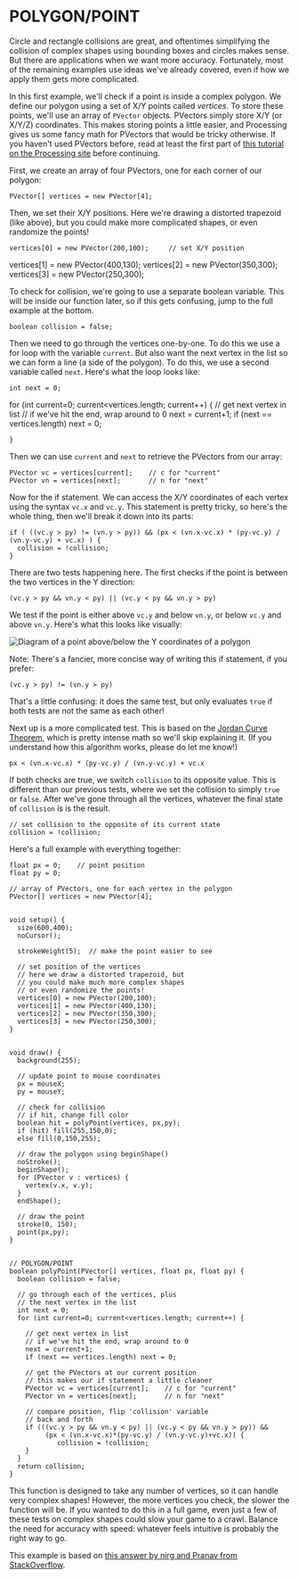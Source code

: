 # POLYGON/POINT

Circle and rectangle collisions are great, and oftentimes simplifying the collision of complex shapes using bounding boxes and circles makes sense. But there are applications when we want more accuracy. Fortunately, most of the remaining examples use ideas we've already covered, even if how we apply them gets more complicated.

In this first example, we'll check if a point is inside a complex polygon. We define our polygon using a set of X/Y points called _vertices_. To store these points, we'll use an array of `PVector` objects. PVectors simply store X/Y (or X/Y/Z) coordinates. This makes storing points a little easier, and Processing gives us some fancy math for PVectors that would be tricky otherwise. If you haven't used PVectors before, read at least the first part of [this tutorial on the Processing site](https://processing.org/tutorials/pvector/) before continuing.

First, we create an array of four PVectors, one for each corner of our polygon:

    PVector[] vertices = new PVector[4];

Then, we set their X/Y positions. Here we're drawing a distorted trapezoid (like above), but you could make more complicated shapes, or even randomize the points!

    vertices[0] = new PVector(200,100);		// set X/Y position

vertices[1] = new PVector(400,130);
vertices[2] = new PVector(350,300);
vertices[3] = new PVector(250,300);

To check for collision, we're going to use a separate boolean variable. This will be inside our function later, so if this gets confusing, jump to the full example at the bottom.

    boolean collision = false;

Then we need to go through the vertices one-by-one. To do this we use a for loop with the variable `current`. But also want the next vertex in the list so we can form a line (a side of the polygon). To do this, we use a second variable called `next`. Here's what the loop looks like:

    int next = 0;

for (int current=0; current<vertices.length; current++) {
// get next vertex in list
// if we've hit the end, wrap around to 0
next = current+1;
if (next == vertices.length) next = 0;

    }

Then we can use `current` and `next` to retrieve the PVectors from our array:

    PVector vc = vertices[current];    // c for "current"
    PVector vn = vertices[next];       // n for "next"

Now for the if statement. We can access the X/Y coordinates of each vertex using the syntax `vc.x` and `vc.y`. This statement is pretty tricky, so here's the whole thing, then we'll break it down into its parts:

    if ( ((vc.y > py) != (vn.y > py)) && (px < (vn.x-vc.x) * (py-vc.y) / (vn.y-vc.y) + vc.x) ) {
      collision = !collision;
    }

There are two tests happening here. The first checks if the point is between the two vertices in the Y direction:

    (vc.y > py && vn.y < py) || (vc.y < py && vn.y > py)

We test if the point is either above `vc.y` and below `vn.y`, or below `vc.y` and above `vn.y`. Here's what this looks like visually:

![Diagram of a point above/below the Y coordinates of a polygon](images/poly-point.jpg)

Note: There's a fancier, more concise way of writing this if statement, if you prefer:

    (vc.y > py) != (vn.y > py)

That's a little confusing: it does the same test, but only evaluates `true` if both tests are not the same as each other!

Next up is a more complicated test. This is based on the [Jordan Curve Theorem](http://en.wikipedia.org/wiki/Jordan_curve_theorem), which is pretty intense math so we'll skip explaining it. (If you understand how this algorithm works, please do let me know!)

    px < (vn.x-vc.x) * (py-vc.y) / (vn.y-vc.y) + vc.x

If both checks are true, we switch `collision` to its opposite value. This is different than our previous tests, where we set the collision to simply `true` or `false`. After we've gone through all the vertices, whatever the final state of `collision` is is the result.

    // set collision to the opposite of its current state
    collision = !collision;

Here's a full example with everything together:

    float px = 0;    // point position
    float py = 0;

    // array of PVectors, one for each vertex in the polygon
    PVector[] vertices = new PVector[4];


    void setup() {
      size(600,400);
      noCursor();

      strokeWeight(5);  // make the point easier to see

      // set position of the vertices
      // here we draw a distorted trapezoid, but
      // you could make much more complex shapes
      // or even randomize the points!
      vertices[0] = new PVector(200,100);
      vertices[1] = new PVector(400,130);
      vertices[2] = new PVector(350,300);
      vertices[3] = new PVector(250,300);
    }


    void draw() {
      background(255);

      // update point to mouse coordinates
      px = mouseX;
      py = mouseY;

      // check for collision
      // if hit, change fill color
      boolean hit = polyPoint(vertices, px,py);
      if (hit) fill(255,150,0);
      else fill(0,150,255);

      // draw the polygon using beginShape()
      noStroke();
      beginShape();
      for (PVector v : vertices) {
        vertex(v.x, v.y);
      }
      endShape();

      // draw the point
      stroke(0, 150);
      point(px,py);
    }


    // POLYGON/POINT
    boolean polyPoint(PVector[] vertices, float px, float py) {
      boolean collision = false;

      // go through each of the vertices, plus
      // the next vertex in the list
      int next = 0;
      for (int current=0; current<vertices.length; current++) {

        // get next vertex in list
        // if we've hit the end, wrap around to 0
        next = current+1;
        if (next == vertices.length) next = 0;

        // get the PVectors at our current position
        // this makes our if statement a little cleaner
        PVector vc = vertices[current];    // c for "current"
        PVector vn = vertices[next];       // n for "next"

        // compare position, flip 'collision' variable
        // back and forth
        if (((vc.y > py && vn.y < py) || (vc.y < py && vn.y > py)) &&
             (px < (vn.x-vc.x)*(py-vc.y) / (vn.y-vc.y)+vc.x)) {
        		collision = !collision;
    	}
      }
      return collision;  
    }

This function is designed to take any number of vertices, so it can handle very complex shapes! However, the more vertices you check, the slower the function will be. If you wanted to do this in a full game, even just a few of these tests on complex shapes could slow your game to a crawl. Balance the need for accuracy with speed: whatever feels intuitive is probably the right way to go.

This example is based on [this answer by nirg and Pranav from StackOverflow](http://stackoverflow.com/a/2922778/1167783).
